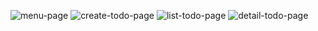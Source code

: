 ![menu-page](https://github.com/Omerrizabahadir/JavaEgitim-2024-Ui/assets/155251539/7b31037f-67bb-4972-94db-2838a9d2d8c0)
![create-todo-page](https://github.com/Omerrizabahadir/JavaEgitim-2024-Ui/assets/155251539/d400bbe0-0544-4baa-b36d-ae0ec59858e5)
![list-todo-page](https://github.com/Omerrizabahadir/JavaEgitim-2024-Ui/assets/155251539/57ade64a-bac7-4612-b0c3-c70f231aa82b)
![detail-todo-page](https://github.com/Omerrizabahadir/JavaEgitim-2024-Ui/assets/155251539/4dc45593-1e65-4480-8efa-3c11dd3b6cbe)
